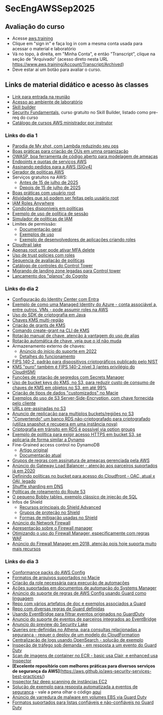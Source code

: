 # SecEngAWSSep2025


## Avaliação do curso
- Acesse [aws.training](https://aws.training)
- Clique em  "sign in" e faça log in com a mesma conta usada para acessar o material e laboratório
- Vá no topo, à direita, em "Minha Conta", e então "Transcript", clique na seção de "Arquivado" (acesso direto nesta URL https://www.aws.training/Account/Transcript/Archived)
- Deve estar aí um botão para avaliar o curso.

## Links de material didático e acesso às classes
- [Link para entrada na reunião](https://awsvirtual.webex.com/awsvirtual/j.php?MTID=m8fb442b63a0890097a0b13f90bbd7104)
- [Acesso ao ambiente de laboratório](https://us-east-1.student.classrooms.aws.training/class/ilt%23gzaKY6Bgic7HXmgfzNVnzC)
- [Skill builder](https://skillbuilder.aws/learn)
- [Security Fundamentals](https://skillbuilder.aws/learn/S2N5PM41ZK/aws-security-fundamentals-second-edition/E71QQGTCRZ), curso gratuito no Skill Builder, listado como pre-req do curso
- [Catálogo de cursos AWS ministrador por instrutor](https://releases.awstc.com/)

### Links do dia 1
- [Parodia de My shot, com Lambda reduzindo seu ops](https://www.youtube.com/watch?v=zMua0cuhFnc)
- [Boas práticas para criação de OUs em umna organização](https://docs.aws.amazon.com/organizations/latest/userguide/orgs_manage_ous_best_practices.html)
- [OWASP, boa ferramenta de código aberto para modelagem de ameaças](https://owasp.org/www-project-threat-dragon/)
- [Endpoints e quotas de serviços AWS](https://docs.aws.amazon.com/general/latest/gr/aws-service-information.html)
- [Assinando pedidos para a AWS (SIGv4)](https://docs.aws.amazon.com/AmazonS3/latest/API/sig-v4-authenticating-requests.html)
- [Gerador de politicas AWS](https://awspolicygen.s3.amazonaws.com/policygen.html)
- Serviços gratuitos na AWS:
  - [Antes de 15 de julho de 2025](https://docs.aws.amazon.com/awsaccountbilling/latest/aboutv2/billing-free-tier.html)
  - [Depois de 15 de julho de 2025](https://docs.aws.amazon.com/awsaccountbilling/latest/aboutv2/free-tier.html)
- [Boas práticas com usuário root](https://docs.aws.amazon.com/IAM/latest/UserGuide/root-user-best-practices.html)
- [Atividades que só podem ser feitas pelo uusário root](https://docs.aws.amazon.com/IAM/latest/UserGuide/id_root-user.html#root-user-tasks)
- [IAM Roles Anywhere](https://docs.aws.amazon.com/rolesanywhere/latest/userguide/introduction.html)
- [Condições disponíveis em políticas](https://docs.aws.amazon.com/IAM/latest/UserGuide/reference_policies_elements_condition.html)
- [Exemplo de uso de política de sessão](https://aws.amazon.com/blogs/security/create-fine-grained-session-permissions-using-iam-managed-policies/)
- [Simulador de políticas de IAM](https://policysim.aws.amazon.com/home/index.jsp)
- Limites de permissão:
  - [Documentação geral](https://docs.aws.amazon.com/IAM/latest/UserGuide/access_policies_boundaries.html#access_policies_boundaries-delegate)
  - [Exemplos de uso](https://aws.amazon.com/blogs/security/when-and-where-to-use-iam-permissions-boundaries/)
  - [Exemplo de desenvolvedores de aplicações criando roles](https://github.com/aws-samples/example-permissions-boundary)
- [Cloudtrail lake](https://aws.amazon.com/blogs/mt/announcing-aws-cloudtrail-lake-a-managed-audit-and-security-lake/)
- [Apenas root user pode ativar MFA delete](https://docs.aws.amazon.com/AmazonS3/latest/userguide/MultiFactorAuthenticationDelete.html)
- [Uso de trust policies com roles](https://aws.amazon.com/blogs/security/how-to-use-trust-policies-with-iam-roles/)
- [Sequencia de avaliação de políticas](https://docs.aws.amazon.com/IAM/latest/UserGuide/reference_policies_evaluation-logic.html)
- [Catálogo de controles do Control Tower](https://docs.aws.amazon.com/controltower/latest/controlreference/controls-reference.html)
- [Migrando de landing zone legadas para Control tower](https://docs.aws.amazon.com/prescriptive-guidance/latest/aws-control-tower/introduction.html)
- [Lancamento dos "planos" do Cognito](https://aws.amazon.com/blogs/aws/improve-your-app-authentication-workflow-with-new-amazon-cognito-features/)
### Links do dia 2
- [Configuração do Identity Center com Entra](https://docs.aws.amazon.com/singlesignon/latest/userguide/idp-microsoft-entra.html)
- [Exemplo de como uma Managed Identity do Azure - conta associável a, entre outros, VMs - pode assumir roles na AWS](https://aws.amazon.com/blogs/security/how-to-access-aws-resources-from-microsoft-entra-id-tenants-using-aws-security-token-service/)
- [Uso do SDK de criptografia em Java](https://github.com/aws/amazon-s3-encryption-client-java)
- [Chaves KMS multi-região](https://docs.aws.amazon.com/kms/latest/developerguide/mrk-how-it-works.html)
- [Criação de grants de KMS](https://docs.aws.amazon.com/kms/latest/developerguide/grants.html)
- [Comando create-grant na CLI de KMS](https://docs.aws.amazon.com/cli/latest/reference/kms/create-grant.html)
- [Rotação manual de chave, atenção à vantagem do uso de alias](https://docs.aws.amazon.com/kms/latest/developerguide/rotate-keys-manually.html)
- [Rotação automática de chave, veja que o id não muda](https://docs.aws.amazon.com/kms/latest/developerguide/rotate-keys.html)
- Armazenamento externo de chaves:
  - [Anúncio do início do suporte em 2022](https://aws.amazon.com/blogs/aws/announcing-aws-kms-external-key-store-xks/)
  - [Detalhes do funcionamento](https://docs.aws.amazon.com/kms/latest/developerguide/keystore-external.html)
- [FIPS 140-2, padrão para dispositivos criptográficos publicado pelo NIST](https://nvlpubs.nist.gov/nistpubs/FIPS/NIST.FIPS.140-2.pdf)
- [KMS "puro" também é FIPS 140-2 nível 3 (antes privilégio do CloudHSM)](https://aws.amazon.com/blogs/security/aws-kms-now-fips-140-2-level-3-what-does-this-mean-for-you/)
- [Funções de rotação de segredos com Secrets Manager](https://docs.aws.amazon.com/secretsmanager/latest/userguide/reference_available-rotation-templates.html)
- [Uso de bucket keys do KMS, no S3, para reduzir custo de consumo de chaves de KMS em objetos no S3, em até 99%](https://aws.amazon.com/blogs/storage/reducing-aws-key-management-service-costs-by-up-to-99-with-s3-bucket-keys/)
- [Criação de tipos de dados "customizados" no Macie](https://docs.aws.amazon.com/macie/latest/user/cdis-create.html)
- [Exemplos do uso de S3 Server-Side-Encryption, com chave fornecida pelo cliente](https://docs.aws.amazon.com/AmazonS3/latest/userguide/ServerSideEncryptionCustomerKeys.html)
- [URLs pre-assinadas no S3](https://docs.aws.amazon.com/AmazonS3/latest/userguide/ShareObjectPreSignedURL.html)
- [Anuncio de replicação para multiplos buckets/regiões no S3](https://aws.amazon.com/blogs/aws/new-amazon-s3-replication-adds-support-for-multiple-destination-buckets/)
- ["Convertendo" um banco RDS não-criptografado para criptografado (utiliza snapshot e recupera em uma instância nova)](https://docs.aws.amazon.com/prescriptive-guidance/latest/patterns/encrypt-an-existing-amazon-rds-for-postgresql-db-instance.html)
- [Criptografia em trânsito em RDS é possível via option groups](https://aws.amazon.com/blogs/database/customizing-security-parameters-on-amazon-rds-for-sql-server/)
- [Exemplo de política para exigir acesso HTTPS em bucket S3, se aplicaria de forma similar a Dynamo](https://docs.aws.amazon.com/AmazonS3/latest/userguide/example-bucket-policies.html#example-bucket-policies-HTTP-HTTPS)
- Fine-Grained access control no DynamoDB
  - [Artigo original](https://aws.amazon.com/blogs/aws/fine-grained-access-control-for-amazon-dynamodb/)
  - [Documentação atual](https://docs.aws.amazon.com/amazondynamodb/latest/developerguide/specifying-conditions.html)
- [Grupos de regras com assinatura de ameaças gerenciada pela AWS](https://docs.aws.amazon.com/network-firewall/latest/developerguide/aws-managed-rule-groups-threat-signature.html)
- [Anúncio do Gateway Load Balancer - atenção aos parceiros suportados já em 2020](https://aws.amazon.com/blogs/aws/introducing-aws-gateway-load-balancer-easy-deployment-scalability-and-high-availability-for-partner-appliances/)
- [Definindo políticas no bucket para acesso do Cloudfront - OAC, atual x OAI, legado](https://docs.aws.amazon.com/AmazonCloudFront/latest/DeveloperGuide/private-content-restricting-access-to-s3.html)
- [Shuffle sharding em DNS](https://aws.amazon.com/blogs/architecture/shuffle-sharding-massive-and-magical-fault-isolation/)
- [Políticas de roteamento do Route 53](https://docs.aws.amazon.com/Route53/latest/DeveloperGuide/routing-policy.html)
- [O pequeno Bobby tables, exemplo clássico de injeção de SQL](https://xkcd.com/327/)
- Infos de Shield
  - [Recursos principais do Shield Advanced](https://docs.aws.amazon.com/waf/latest/developerguide/ddos-advanced-summary-capabilities.html)
  - [Grupos de proteção no Shield](https://docs.aws.amazon.com/waf/latest/developerguide/ddos-protection-groups.html)
  - [Formas de mitigação usadas no Shield](https://docs.aws.amazon.com/waf/latest/developerguide/ddos-event-mitigation.html)
- [Anúncio do Network Firewall](https://aws.amazon.com/blogs/aws/aws-network-firewall-new-managed-firewall-service-in-vpc/)
- [Apresentação sobre o Firewall manager](https://pages.awscloud.com/rs/112-TZM-766/images/2020_0525-SID_Slide-Deck.pdf)
- [Otimizando o uso do Firewall Manager, especificamente com regras WAF](https://aws.amazon.com/blogs/security/aws-firewall-manager-retrofitting-harmonizing-central-security-with-application-team-flexibility/)
- [Anúncio do Firewall Manager em 2018, atenção pois hoje suporta muito mais recursos](https://aws.amazon.com/blogs/aws/aws-firewall-manager-central-management-for-your-web-application-portfolio/)

### Links do dia 3
- [Conformance packs do AWS Config](https://docs.aws.amazon.com/config/latest/developerguide/conformancepack-sample-templates.html)
- [Formatos de arquivos suportados no Macie](https://docs.aws.amazon.com/macie/latest/user/discovery-supported-storage.html)
- [Criação da role necessária para execução de automações](https://docs.aws.amazon.com/systems-manager/latest/userguide/automation-setup-iam.html)
- [Ações suportadas em documentos de automação do Systems Manager](https://docs.aws.amazon.com/systems-manager/latest/userguide/automation-actions.html)
- [Anúncio do suporte de regras de AWS Config usando Guard como linguagem](https://aws.amazon.com/blogs/mt/announcing-aws-config-custom-rules-using-guard-custom-policy/)
- [Repo com vários artefatos de doc e exemplos associados a Guard](https://github.com/aws-cloudformation/cloudformation-guard)
- [Repo com diversas regras de Guard definidas](https://github.com/aws-cloudformation/aws-guard-rules-registry)
- [Usando EventBridge para filtrar eventos originados no GuardDuty](https://docs.aws.amazon.com/guardduty/latest/ug/guardduty_findings_eventbridge.html)
- [Anuncio do suporte de eventos de parceiros integrados ao EventBridge](https://aws.amazon.com/blogs/aws/amazon-eventbridge-event-driven-aws-integration-for-your-saas-applications/)
- [Anuncio do preview do Security Lake](https://aws.amazon.com/about-aws/whats-new/2022/11/amazon-security-lake-preview/)
- [Queries pre-definidas no Athena, para consultas relacionadas a segurança - requer o deploy de um modelo do CloudFormation](https://docs.aws.amazon.com/vpc/latest/userguide/flow-logs-run-athena-query.html)
- [Centralização de logs usando OpenSearch - solução de exemplo](https://aws.amazon.com/solutions/implementations/centralized-logging-with-opensearch)
- [Inspeção de tráfego sob demanda - em resposta a um evento do Guard Duty](https://aws.amazon.com/blogs/networking-and-content-delivery/using-vpc-traffic-mirroring-to-monitor-and-secure-your-aws-infrastructure/)
- [Scan de imagens de container no ECR - basic usa Clair, e enhanced usa Inspector](https://docs.aws.amazon.com/AmazonECR/latest/userguide/image-scanning.html)
- **[Excelente repositório com melhores práticas para diversos serviços de segurança da AWS]**(https://aws.github.io/aws-security-services-best-practices/)
- [Inspector faz deep scanning de instâncias EC2](https://aws.amazon.com/about-aws/whats-new/2023/04/amazon-inspector-deep-inspection-ec2-instances/)
- [Solução de exemplo para resposta automatizada a eventos de segurança](https://aws.amazon.com/solutions/implementations/automated-security-response-on-aws/) - vale a pena olhar o código [aqui](https://github.com/aws-solutions/automated-security-response-on-aws/)
- [Anúncio de varredura de malware em volumes EBS via Guard Duty](https://aws.amazon.com/blogs/aws/new-for-amazon-guardduty-malware-detection-for-amazon-ebs-volumes/)
- [Formatos suportados para listas confiáveis e não-confiáveis no Guard Duty](https://docs.aws.amazon.com/guardduty/latest/ug/guardduty_upload-lists.html)
